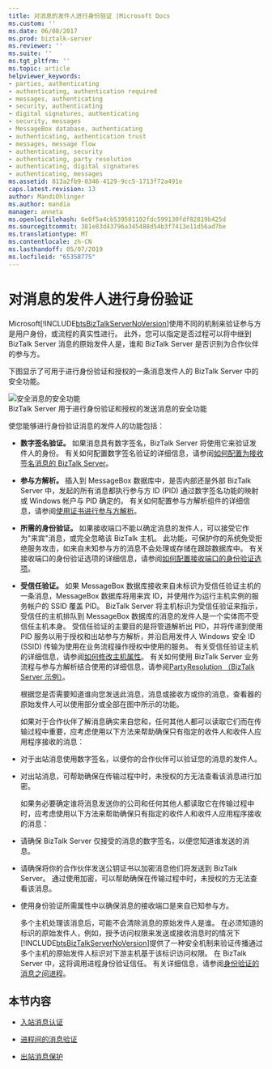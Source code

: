 ```yaml
---
title: 对消息的发件人进行身份验证 |Microsoft Docs
ms.custom: ''
ms.date: 06/08/2017
ms.prod: biztalk-server
ms.reviewer: ''
ms.suite: ''
ms.tgt_pltfrm: ''
ms.topic: article
helpviewer_keywords:
- parties, authenticating
- authenticating, authentication required
- messages, authenticating
- security, authenticating
- digital signatures, authenticating
- security, messages
- MessageBox database, authenticating
- authenticating, authentication trust
- messages, message flow
- authenticating, security
- authenticating, party resolution
- authenticating, digital signatures
- authenticating, messages
ms.assetid: 813a2fb9-0346-4129-9cc5-1713f72a491e
caps.latest.revision: 13
author: MandiOhlinger
ms.author: mandia
manager: anneta
ms.openlocfilehash: 6e0f5a4cb539581102fdc599130fdf82819b425d
ms.sourcegitcommit: 381e83d43796a345488d54b3f7413e11d56ad7be
ms.translationtype: MT
ms.contentlocale: zh-CN
ms.lasthandoff: 05/07/2019
ms.locfileid: "65358775"
---
```

# <a name="authenticating-the-sender-of-a-message"></a>对消息的发件人进行身份验证
Microsoft[!INCLUDE[btsBizTalkServerNoVersion](../includes/btsbiztalkservernoversion-md.md)]使用不同的机制来验证参与方是用户身份，或流程的真实性进行。 此外，您可以指定是否过程可以将中继到 BizTalk Server 消息的原始发件人是，谁和 BizTalk Server 是否识别为合作伙伴的参与方。  
  
 下图显示了可用于进行身份验证和授权的一条消息发件人的 BizTalk Server 中的安全功能。  
  
 ![安全消息的安全功能](../core/media/ebiz-plan-secoverview.gif "ebiz_plan_secoverview")  
BizTalk Server 用于进行身份验证和授权的发送消息的安全功能  
  
 使您能够进行身份验证消息的发件人的功能包括：  
  
- **数字签名验证。** 如果消息具有数字签名，BizTalk Server 将使用它来验证发件人的身份。 有关如何配置数字签名验证的详细信息，请参阅[如何配置为接收签名消息的 BizTalk Server](../core/how-to-configure-biztalk-server-for-receiving-signed-messages.md)。  
  
- **参与方解析。** 插入到 MessageBox 数据库中，是否内部还是外部 BizTalk Server 中，发起的所有消息都执行参与方 ID (PID) 通过数字签名功能的映射或 Windows 帐户与 PID 确定的。 有关如何配置参与方解析组件的详细信息，请参阅[使用证书进行参与方解析](../core/using-certificates-for-party-resolution.md)。  
  
- **所需的身份验证。** 如果接收端口不能以确定消息的发件人，可以接受它作为"来宾"消息，或完全忽略该 BizTalk 主机。 此功能，可保护你的系统免受拒绝服务攻击，如来自未知参与方的消息不会处理或存储在跟踪数据库中。 有关接收端口的身份验证选项的详细信息，请参阅[如何配置接收端口的身份验证选项](../core/how-to-configure-authentication-options-for-a-receive-port.md)。  
  
- **受信任验证。** 如果 MessageBox 数据库接收来自未标识为受信任验证主机的一条消息，MessageBox 数据库将用来宾 ID，并使用作为运行主机实例的服务帐户的 SSID 覆盖 PID。 BizTalk Server 将主机标识为受信任验证来指示，受信任的主机排队到 MessageBox 数据库的消息的发件人是一个实体而不受信任主机本身。 受信任验证的主要目的是将管道解析出 PID，并将传递到使用 PID 服务以用于授权和出站参与方解析，并沿启用发件人 Windows 安全 ID (SSID) 传输为使用在业务流程操作授权中使用的服务。 有关受信任验证主机的详细信息，请参阅[如何修改主机属性](../core/how-to-modify-host-properties.md)。 有关如何使用 BizTalk Server 业务流程与参与方解析结合使用的详细信息，请参阅[PartyResolution （BizTalk Server 示例）](../core/partyresolution-biztalk-server-sample.md)。  
  
  根据您是否需要知道谁向您发送此消息，消息或接收方或你的消息，查看器的原始发件人可以使用部分或全部在图中所示的功能。  
  
  如果对于合作伙伴了解消息确实来自您和，任何其他人都可以读取它们而在传输过程中重要，应考虑使用以下方法来帮助确保只有指定的收件人和收件人应用程序接收的消息：  
  
- 对于出站消息使用数字签名，以便你的合作伙伴可以验证您的消息的发件人。  
  
- 对出站消息，可帮助确保在传输过程中时，未授权的方无法查看该消息进行加密。  
  
  如果务必要确定谁将消息发送你的公司和任何其他人都读取它在传输过程中时，应考虑使用以下方法来帮助确保只有指定的收件人和收件人应用程序接收的消息：  
  
- 请确保 BizTalk Server 仅接受的消息的数字签名，以便您知道谁发送的消息。  
  
- 请确保将你的合作伙伴发送公钥证书以加密消息他们将发送到 BizTalk Server。 通过使用加密，可以帮助确保在传输过程中时，未授权的方无法查看该消息。  
  
- 使用身份验证所需属性中以确保消息的接收端口是来自已知参与方。  
  
  多个主机处理该消息后，可能不会清除消息的原始发件人是谁。 在必须知道的标识的原始发件人，例如，授予访问权限来发送或接收消息时的情况下[!INCLUDE[btsBizTalkServerNoVersion](../includes/btsbiztalkservernoversion-md.md)]提供了一种安全机制来验证传播通过多个主机的原始发件人标识对下游主机基于该标识访问权限。 在 BizTalk Server 中，这将调用进程身份验证信任。 有关详细信息，请参阅[身份验证的消息之间进程](../core/authentication-of-messages-between-processes.md)。  
  
## <a name="in-this-section"></a>本节内容  
  
-   [入站消息认证](../core/inbound-message-authentication.md)  
  
-   [进程间的消息验证](../core/authentication-of-messages-between-processes.md)  
  
-   [出站消息保护](../core/outbound-message-protection.md)